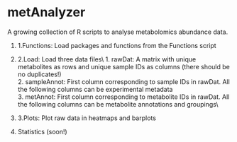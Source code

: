 # metAnalyzer
A growing collection of R scripts to analyse metabolomics abundance data. 

1. 1.Functions: Load packages and functions from the Functions script


2. 2.Load: Load three data files\\
          1. rawDat: A matrix with unique metabolites as rows and unique sample IDs as columns (there should be no duplicates!)\
          2. sampleAnnot: First column corresponding to sample IDs in rawDat. All the following columns can be experimental metadata\
          3. metAnnot: First column corresponding to metabolite IDs in rawDat. All the following columns can be metabolite annotations and groupings\
          
3. 3.Plots: Plot raw data in heatmaps and barplots
4. Statistics (soon!)
